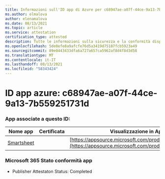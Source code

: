 ```yaml
---
title: Informazioni sull'ID app di Azure per c68947ae-a07f-44ce-9a13-7b559251731d
ms.author: elmalova
author: elenamalova
ms.date: 08/13/2021
ms.topic: article
ms.service: attestation
certification_type: attested
description: Tutte le informazioni sulla sicurezza e la conformità disponibili per c68947ae-a07f-44ce-9a13-7b559251731d.
ms.openlocfilehash: 5de0efe8a9afcfe76d5a3419d75187fcb5923a49
ms.sourcegitcommit: 89e0443433dfa6a727a657ca5962af8d4f8d3d58
ms.translationtype: MT
ms.contentlocale: it-IT
ms.lasthandoff: 08/13/2021
ms.locfileid: "58343424"
---
```

# <a name="azure-app-id-c68947ae-a07f-44ce-9a13-7b559251731d"></a>ID app azure: c68947ae-a07f-44ce-9a13-7b559251731d


### <a name="apps-associated-with-this-id"></a>App associate a questo ID:
| **Nome app** | **Certificata** | **Visualizzazione in AppSource** |
|--------------|---------------|-----------------------|
| [Smartsheet](https://docs.microsoft.com/microsoft-365-app-certification/forward/WA104380975) |  | [https://appsource.microsoft.com/product/office/WA104380975](https://appsource.microsoft.com/product/office/WA104380975) |

### <a name="microsoft-365-app-compliance-status"></a>Microsoft 365 Stato conformità app
- Publisher Attestaton Status: Completed

